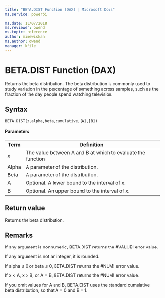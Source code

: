 ```yaml
---
title: "BETA.DIST Function (DAX) | Microsoft Docs"
ms.service: powerbi 

ms.date: 11/07/2018
ms.reviewer: owend
ms.topic: reference
author: minewiskan
ms.author: owend
manager: kfile
---
```

# BETA.DIST Function (DAX)
Returns the beta distribution. The beta distribution is commonly used to study variation in the percentage of something across samples, such as the fraction of the day people spend watching television.  
  
## Syntax  
  
```dax
BETA.DIST(x,alpha,beta,cumulative,[A],[B])  
```
  
#### Parameters  
  
|Term|Definition|  
|--------|--------------|  
|x|The value between A and B at which to evaluate the function|  
|Alpha|A parameter of the distribution.|  
|Beta|A parameter of the distribution.|  
|A|Optional. A lower bound to the interval of x.|  
|B|Optional. An upper bound to the interval of x.|  
  
## Return value  
Returns the beta distribution.  
  
## Remarks  
If any argument is nonnumeric, BETA.DIST returns the #VALUE! error value. 

If any argument is not an integer, it is rounded. 
  
If alpha ≤ 0 or beta ≤ 0, BETA.DIST returns the #NUM! error value.  
  
If x &lt; A, x &gt; B, or A = B, BETA.DIST returns the #NUM! error value.  
  
If you omit values for A and B, BETA.DIST uses the standard cumulative beta distribution, so that A = 0 and B = 1.  
  
